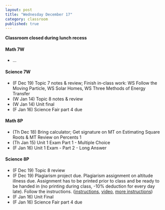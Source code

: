 ```yaml
---
layout: post
title: "Wednesday December 17"
category: classroom
published: true
---
```

<strong>Classroom closed during lunch recess</strong>

#### Math 7W
* ...

#### Science 7W
* (F Dec 19) Topic 7 notes & review; Finish in-class work: WS Follow the Moving Particle, WS Solar Homes, WS Three Methods of Energy Transfer 
* (W Jan 14) Topic 8 notes & review
* (W Jan 14) Unit final
* (F Jan 16) Science Fair part 4 due

#### Math 8P
* (Th Dec 18) Bring calculator; Get signature on MT on Estimating Square Roots & MT Review on Percents 1
* (Th Jan 15) Unit 1 Exam Part 1 - Multiple Choice
* (F Jan 16) Unit 1 Exam - Part 2 - Long Answer 

#### Science 8P
* (F Dec 19) Topic 8 review
* (F Dec 19) Plagiarism project due. Plagiarism assignment on altitude illness due. Assignment has to be printed prior to class and be ready to be handed in (no printing during class, -10% deduction for every day late). Follow the instructions. ([instructions](https://www.dropbox.com/s/1itp2t9bc6txllf/Plagiarism%20Assignment%20on%20altitude%20illness.pdf?dl=0), [video](http://youtu.be/KUPNCBQw4o0), [more instructions](https://www.dropbox.com/s/372smqdc3lqz683/Instructions%20for%20finishing%20plagiarism%20assignment.pdf?dl=0))
* (F Jan 16) Unit Final
* (F Jan 16) Science Fair part 4 due


